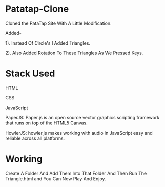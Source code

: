 # Patatap-Clone
Cloned the PataTap Site With A Little Modification.

Added-

1). Instead Of Circle's I Added Triangles.

2). Also Added Rotation To These Triangles As We Pressed Keys.


# Stack Used
HTML

CSS

JavaScript

PaperJS: Paper.js is an open source vector graphics scripting framework that runs on top of the HTML5 Canvas.

HowlerJS: howler.js makes working with audio in JavaScript easy and reliable across all platforms.

# Working

Create A Folder And Add Them Into That Folder And Then Run The Triangle.html and You Can Now Play And Enjoy.


